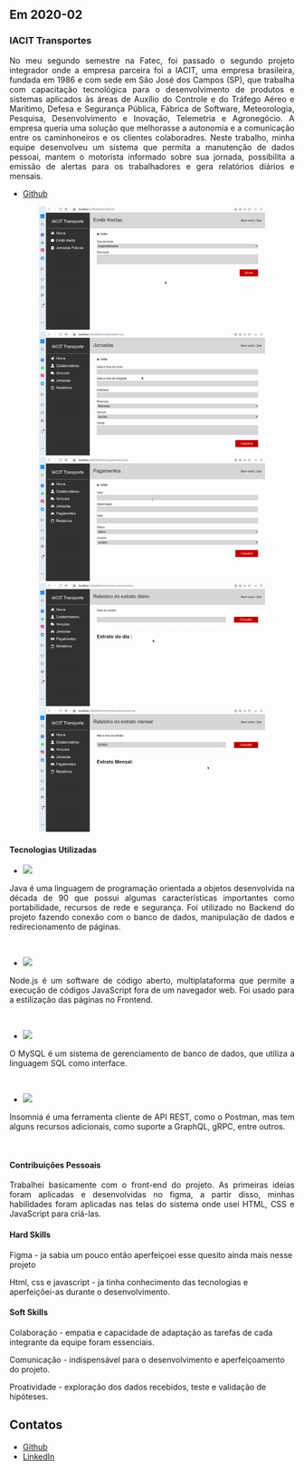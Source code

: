 ## Em 2020-02

### IACIT Transportes
<p align="justify">No meu segundo semestre na Fatec, foi passado o segundo projeto integrador onde a empresa parceira foi a IACIT, uma empresa brasileira, fundada em 1986 e com sede em São José dos Campos (SP), que trabalha com capacitação tecnológica para o desenvolvimento de produtos e sistemas aplicados às áreas de Auxílio do Controle e do Tráfego Aéreo e Marítimo, Defesa e Segurança Pública, Fábrica de Software, Meteorologia, Pesquisa, Desenvolvimento e Inovação, Telemetria e Agronegócio. A empresa queria uma solução que melhorasse a autonomia e a comunicação entre os caminhoneiros e os clientes colaboradres. Neste  trabalho, minha equipe desenvolveu um sistema que permita a manutenção de dados pessoai, mantem o motorista informado sobre sua jornada, possibilita a emissão de alertas para os trabalhadores e gera relatórios diários e mensais.</p>

- [Github](https://github.com/levizoca/PI-JornadaDeMotoristas) <br>

<div align="center">
  <img src="https://github.com/levizoca/Portfolio/blob/2020-02/Imagens/emissao de alertas.gif" width="400" hspace="5"/>
  <img src="https://github.com/levizoca/Portfolio/blob/2020-02/Imagens/cadastro de jornadas.gif" width="400" hspace="5"/>
  <img src="https://github.com/levizoca/Portfolio/blob/2020-02/Imagens/pagamentos.gif" width="400" hspace="5"/>
  <img src="https://github.com/levizoca/Portfolio/blob/2020-02/Imagens/relatorio diario.gif" width="400" hspace="5"/>
  <img src="https://github.com/levizoca/Portfolio/blob/2020-02/Imagens/relatorio mensal.gif" width="400" hspace="5"/>
</div>

#### Tecnologias Utilizadas
- <img src="https://img.shields.io/badge/Java-ED8B00?style=for-the-badge&logo=java&logoColor=white"/>
<p align="justify"> Java é uma linguagem de programação orientada a objetos desenvolvida na década de 90 que possui algumas características importantes como portabilidade, recursos de rede e segurança. Foi utilizado no Backend do projeto fazendo conexão com o banco de dados, manipulação de dados e redirecionamento de páginas.</p><br>

- <img src="https://img.shields.io/badge/Node.js-339933?style=for-the-badge&logo=nodedotjs&logoColor=white"/>
<p align="justify"> Node.js é um software de código aberto, multiplataforma que permite a execução de códigos JavaScript fora de um navegador web. Foi usado para a estilização das páginas no Frontend.</p><br>

- <img src="https://img.shields.io/badge/MySQL-005C84?style=for-the-badge&logo=mysql&logoColor=white"/>
<p align="justify"> O MySQL é um sistema de gerenciamento de banco de dados, que utiliza a linguagem SQL como interface.</p><br>

- <img src="https://img.shields.io/badge/Insomnia-5849be?style=for-the-badge&logo=Insomnia&logoColor=white"/>
<p align="justify"> Insomnia é uma ferramenta cliente de API REST, como o Postman, mas tem alguns recursos adicionais, como suporte a GraphQL, gRPC, entre outros.</p><br>

#### Contribuições Pessoais
<p align="justify">Trabalhei basicamente com o front-end do projeto. As primeiras ideias foram aplicadas e desenvolvidas no figma, a partir disso, minhas habilidades foram aplicadas nas telas do sistema onde usei HTML, CSS e JavaScript para criá-las. 
</p>

#### Hard Skills
Figma - ja sabia um pouco então aperfeiçoei esse quesito ainda mais nesse projeto

Html, css e javascript - ja tinha conhecimento das tecnologias e aperfeiçõei-as durante o desenvolvimento.

#### Soft Skills
Colaboração - empatia e capacidade de adaptação as tarefas de cada integrante da equipe foram essenciais.

Comunicação - indispensável para o desenvolvimento e aperfeiçoamento do projeto.

Proatividade - exploração dos dados recebidos, teste e validação de hipóteses.

## Contatos
* [Github](https://github.com/levizoca)
* [LinkedIn](https://www.linkedin.com/in/levi-motta-5001a2173/)


